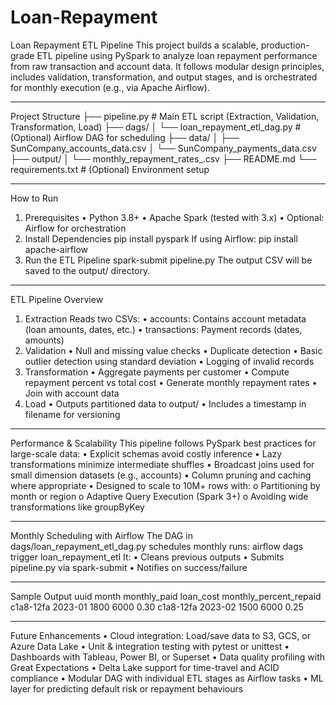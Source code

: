 # Loan-Repayment
Loan Repayment ETL Pipeline
This project builds a scalable, production-grade ETL pipeline using PySpark to analyze loan repayment performance from raw transaction and account data. It follows modular design principles, includes validation, transformation, and output stages, and is orchestrated for monthly execution (e.g., via Apache Airflow).
________________________________________
Project Structure
├── pipeline.py               # Main ETL script (Extraction, Validation, Transformation, Load)
├── dags/
│   └── loan_repayment_etl_dag.py # (Optional) Airflow DAG for scheduling
├── data/
│   ├── SunCompany_accounts_data.csv
│   └── SunCompany_payments_data.csv
├── output/
│   └── monthly_repayment_rates_<YYYYMMDD>.csv
├── README.md
└── requirements.txt          # (Optional) Environment setup
________________________________________
 How to Run
 1. Prerequisites
•	Python 3.8+
•	Apache Spark (tested with 3.x)
•	Optional: Airflow for orchestration
 2. Install Dependencies
pip install pyspark
If using Airflow:
pip install apache-airflow
3. Run the ETL Pipeline
spark-submit pipeline.py
The output CSV will be saved to the output/ directory.
________________________________________

 ETL Pipeline Overview
1. Extraction
Reads two CSVs:
•	accounts: Contains account metadata (loan amounts, dates, etc.)
•	transactions: Payment records (dates, amounts)
2. Validation
•	Null and missing value checks
•	Duplicate detection
•	Basic outlier detection using standard deviation
•	Logging of invalid records
3. Transformation
•	Aggregate payments per customer
•	Compute repayment percent vs total cost
•	Generate monthly repayment rates
•	Join with account data
4. Load
•	Outputs partitioned data to output/
•	Includes a timestamp in filename for versioning
________________________________________
 Performance & Scalability
This pipeline follows PySpark best practices for large-scale data:
•	 Explicit schemas avoid costly inference
•	Lazy transformations minimize intermediate shuffles
•	 Broadcast joins used for small dimension datasets (e.g., accounts)
•	Column pruning and caching where appropriate
•	Designed to scale to 10M+ rows with:
o	Partitioning by month or region
o	Adaptive Query Execution (Spark 3+)
o	Avoiding wide transformations like groupByKey
________________________________________

 Monthly Scheduling with Airflow
The DAG in dags/loan_repayment_etl_dag.py schedules monthly runs:
airflow dags trigger loan_repayment_etl
It:
•	Cleans previous outputs
•	Submits pipeline.py via spark-submit
•	Notifies on success/failure
________________________________________
Sample Output
uuid	month	monthly_paid	loan_cost	monthly_percent_repaid
c1a8-12fa	2023-01	1800	6000	0.30
c1a8-12fa	2023-02	1500	6000	0.25
________________________________________
 Future Enhancements
•	 Cloud integration: Load/save data to S3, GCS, or Azure Data Lake 
•	 Unit & integration testing with pytest or unittest
•	Dashboards with Tableau, Power BI, or Superset
•	Data quality profiling with Great Expectations
•	Delta Lake support for time-travel and ACID compliance
•	Modular DAG with individual ETL stages as Airflow tasks
•	ML layer for predicting default risk or repayment behaviours

